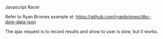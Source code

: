 Javascript Racer

Refer to Ryan Briones example at: https://github.com/ryanbriones/dbc-dom-data-json

The ajax request is to record results and show to user is slow, but it works.
